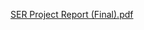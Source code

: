 

[SER  Project Report (Final).pdf](https://github.com/user-attachments/files/16093499/SER.Project.Report.Final.pdf)
